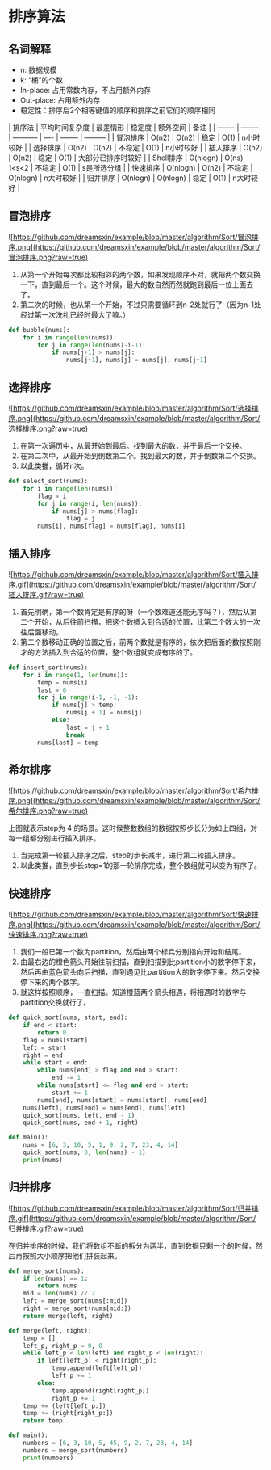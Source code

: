 # 排序算法

## 名词解释

- n: 数据规模
- k: “桶”的个数
- In-place: 占用常数内存，不占用额外内存
- Out-place: 占用额外内存
- 稳定性：排序后2个相等键值的顺序和排序之前它们的顺序相同

| 排序法 | 平均时间复杂度 | 最差情形 | 稳定度 | 额外空间 | 备注 |
| ——- | ——– | ———– | —- | ——– | ——— |
| 冒泡排序 | O(n2) | O(n2) | 稳定 | O(1) | n小时较好 |
| 选择排序 | O(n2) | O(n2) | 不稳定 | O(1) | n小时较好 |
| 插入排序 | O(n2) | O(n2) | 稳定 | O(1) | 大部分已排序时较好 |
| Shell排序 | O(nlogn) | O(ns) 1<s<2 | 不稳定 | O(1) | s是所选分组 |
| 快速排序 | O(nlogn) | O(n2) | 不稳定 | O(nlogn) | n大时较好 |
| 归并排序 | O(nlogn) | O(nlogn) | 稳定 | O(1) | n大时较好 |

## 冒泡排序

![https://github.com/dreamsxin/example/blob/master/algorithm/Sort/冒泡排序.png](https://github.com/dreamsxin/example/blob/master/algorithm/Sort/冒泡排序.png?raw=true)


1. 从第一个开始每次都比较相邻的两个数，如果发现顺序不对，就把两个数交换一下，直到最后一个。这个时候，最大的数自然而然就跑到最后一位上面去了。
2. 第二次的时候，也从第一个开始，不过只需要循环到n-2处就行了（因为n-1处经过第一次洗礼已经时最大了嘛。）

```python
def bubble(nums):
    for i in range(len(nums)):
        for j in range(len(nums)-i-1):
            if nums[j+1] > nums[j]:
                nums[j+1], nums[j] = nums[j], nums[j+1]
```

## 选择排序

![https://github.com/dreamsxin/example/blob/master/algorithm/Sort/选择排序.png](https://github.com/dreamsxin/example/blob/master/algorithm/Sort/选择排序.png?raw=true)

1. 在第一次遍历中，从最开始到最后。找到最大的数，并于最后一个交换。
2. 在第二次中，从最开始到倒数第二个。找到最大的数，并于倒数第二个交换。
3. 以此类推，循环n次。

```python
def select_sort(nums):
    for i in range(len(nums)):
        flag = i
        for j in range(i, len(nums)):
            if nums[j] > nums[flag]:
                flag = j
        nums[i], nums[flag] = nums[flag], nums[i]
```

## 插入排序

![https://github.com/dreamsxin/example/blob/master/algorithm/Sort/插入排序.gif](https://github.com/dreamsxin/example/blob/master/algorithm/Sort/插入排序.gif?raw=true)


1. 首先明确，第一个数肯定是有序的呀（一个数难道还能无序吗？），然后从第二个开始，从后往前扫描，把这个数插入到合适的位置，比第二个数大的一次往后面移动。
2. 第二个数移动正确的位置之后，前两个数就是有序的，依次把后面的数按照刚才的方法插入到合适的位置，整个数组就变成有序的了。

```python
def insert_sort(nums):
    for i in range(1, len(nums)):
        temp = nums[i]
        last = 0
        for j in range(i-1, -1, -1):
            if nums[j] > temp:
                nums[j + 1] = nums[j]
            else:
                last = j + 1
                break
        nums[last] = temp
```

## 希尔排序

![https://github.com/dreamsxin/example/blob/master/algorithm/Sort/希尔排序.png](https://github.com/dreamsxin/example/blob/master/algorithm/Sort/希尔排序.png?raw=true)

上图就表示step为 4 的场景。这时候整数数组的数据按照步长分为如上四组，对每一组都分别进行插入排序。

1. 当完成第一轮插入排序之后，step的步长减半，进行第二轮插入排序。
2. 以此类推，直到步长step=1的那一轮排序完成，整个数组就可以变为有序了。

## 快速排序

![https://github.com/dreamsxin/example/blob/master/algorithm/Sort/快速排序.png](https://github.com/dreamsxin/example/blob/master/algorithm/Sort/快速排序.png?raw=true)


1. 我们一般已第一个数为partition，然后由两个标兵分别指向开始和结尾。
2. 由最右边的橙色箭头开始往前扫描，直到扫描到比partition小的数字停下来，然后再由蓝色箭头向后扫描，直到遇见比partition大的数字停下来。然后交换停下来的两个数字。
3. 就这样按照顺序，一直扫描。知道橙蓝两个箭头相遇，将相遇时的数字与partition交换就行了。

```python
def quick_sort(nums, start, end):
    if end < start:
        return 0
    flag = nums[start]
    left = start
    right = end
    while start < end:
        while nums[end] > flag and end > start:
            end -= 1
        while nums[start] <= flag and end > start:
            start += 1
        nums[end], nums[start] = nums[start], nums[end]
    nums[left], nums[end] = nums[end], nums[left]
    quick_sort(nums, left, end - 1)
    quick_sort(nums, end + 1, right)

def main():
    nums = [6, 3, 10, 5, 1, 9, 2, 7, 23, 4, 14]
    quick_sort(nums, 0, len(nums) - 1)
    print(nums)
```

## 归并排序

![https://github.com/dreamsxin/example/blob/master/algorithm/Sort/归并排序.gif](https://github.com/dreamsxin/example/blob/master/algorithm/Sort/归并排序.gif?raw=true)

在归并排序的时候，我们将数组不断的拆分为两半，直到数据只剩一个的时候，然后再按照大小顺序把他们拼装起来。

```python
def merge_sort(nums):
    if len(nums) == 1:
        return nums
    mid = len(nums) // 2
    left = merge_sort(nums[:mid])
    right = merge_sort(nums[mid:])
    return merge(left, right)

def merge(left, right):
    temp = []
    left_p, right_p = 0, 0
    while left_p < len(left) and right_p < len(right):
        if left[left_p] < right[right_p]:
            temp.append(left[left_p])
            left_p += 1
        else:
            temp.append(right[right_p])
            right_p += 1
    temp += (left[left_p:])
    temp += (right[right_p:])
    return temp

def main():
    numbers = [6, 3, 10, 5, 45, 9, 2, 7, 23, 4, 14]
    numbers = merge_sort(numbers)
    print(numbers)
```